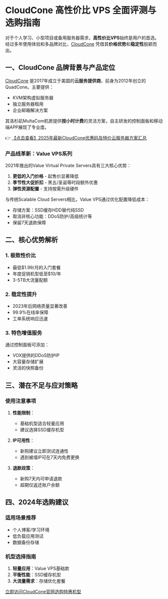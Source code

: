 # CloudCone 高性价比 VPS 全面评测与选购指南

对于个人学习、小型项目或备用服务器需求，**高性价比VPS**始终是用户的首选。经过多年使用体验和多品牌对比，[CloudCone](https://bit.ly/Cloudcone) 凭借其**价格优势**和**稳定性**脱颖而出。

## 一、CloudCone 品牌背景与产品定位

[CloudCone](https://bit.ly/Cloudcone) 是2017年成立于美国的**云服务提供商**，前身为2012年创立的QuadCone。主要提供：

- KVM架构虚拟服务器
- 独立服务器租用
- 企业邮箱解决方案

其洛杉矶MultaCom机房提供**按小时计费**的灵活方案，自主研发的控制面板和移动端APP展现了专业度。

👉 [【点击查看】2025年最新CloudCone优惠码及特价云服务器方案汇总](https://bit.ly/Cloudcone)

### 产品线革新：Value VPS系列
2021年推出的Value Virtual Private Servers具有三大核心优势：

1. **更低的入门价格** - 起售价显著降低
2. **季节性大促折扣** - 黑五/圣诞等时段额外优惠
3. **弹性资源配置** - 支持按需升级硬件

与传统Scalable Cloud Servers相比，Value VPS通过优化配置降低成本：
- 存储方案：SSD缓存HDD替代纯SSD
- 取消非核心功能：DDoS防护/高级统计等
- 保留7天退款保障

## 二、核心优势解析

### 1. 极致性价比
- 最低$1.99/月的入门套餐
- 年度促销机型低至$10/年
- 3-5TB大流量配额

### 2. 稳定性提升
- 2023年后网络质量显著改善
- 99.9%在线率保障
- 工单系统响应迅速

### 3. 特色增值服务
通过控制面板可添加：
- VOX提供的DDoS防护IP
- 大容量存储扩展
- 灵活的快照备份

## 三、潜在不足与应对策略

### 使用注意事项
1. **性能限制**：
   - 基础机型适合轻量应用
   - 建议选择SSD缓存机型

2. **IP可用性**：
   - 新购建议立即测试连通性
   - 遇到被墙IP可在7天内免费更换

3. **退款政策**：
   - 新购7天内可申请退款
   - 超期仅返还账户余额

## 四、2024年选购建议

### 适用场景推荐
- 个人博客/学习环境
- 低负载应用测试
- 数据备份存储

### 机型选择指南
1. **轻量应用**：Value VPS基础款
2. **平衡性能**：SSD缓存机型
3. **大流量需求**：存储优化套餐

[立即访问CloudCone官网选购特惠机型](https://bit.ly/Cloudcone)